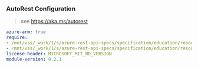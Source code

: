 ### AutoRest Configuration

> see https://aka.ms/autorest

``` yaml
azure-arm: true
require:
- /mnt/vss/_work/1/s/azure-rest-api-specs/specification/education/resource-manager/readme.md
- /mnt/vss/_work/1/s/azure-rest-api-specs/specification/education/resource-manager/readme.go.md
license-header: MICROSOFT_MIT_NO_VERSION
module-version: 0.2.1

```